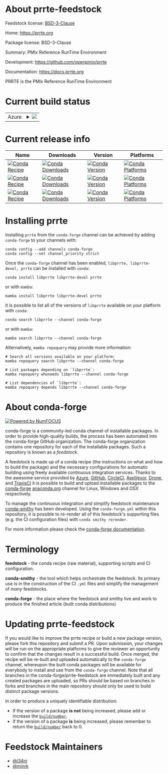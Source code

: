 About prrte-feedstock
=====================

Feedstock license: [BSD-3-Clause](https://github.com/conda-forge/prrte-feedstock/blob/main/LICENSE.txt)

Home: https://prrte.org

Package license: BSD-3-Clause

Summary: PMIx Reference RunTime Environment

Development: https://github.com/openpmix/prrte

Documentation: https://docs.prrte.org

PRRTE is the PMIx Reference RunTime Environment


Current build status
====================


<table>
    
  <tr>
    <td>Azure</td>
    <td>
      <details>
        <summary>
          <a href="https://dev.azure.com/conda-forge/feedstock-builds/_build/latest?definitionId=24332&branchName=main">
            <img src="https://dev.azure.com/conda-forge/feedstock-builds/_apis/build/status/prrte-feedstock?branchName=main">
          </a>
        </summary>
        <table>
          <thead><tr><th>Variant</th><th>Status</th></tr></thead>
          <tbody><tr>
              <td>linux_64</td>
              <td>
                <a href="https://dev.azure.com/conda-forge/feedstock-builds/_build/latest?definitionId=24332&branchName=main">
                  <img src="https://dev.azure.com/conda-forge/feedstock-builds/_apis/build/status/prrte-feedstock?branchName=main&jobName=linux&configuration=linux%20linux_64_" alt="variant">
                </a>
              </td>
            </tr><tr>
              <td>linux_aarch64</td>
              <td>
                <a href="https://dev.azure.com/conda-forge/feedstock-builds/_build/latest?definitionId=24332&branchName=main">
                  <img src="https://dev.azure.com/conda-forge/feedstock-builds/_apis/build/status/prrte-feedstock?branchName=main&jobName=linux&configuration=linux%20linux_aarch64_" alt="variant">
                </a>
              </td>
            </tr><tr>
              <td>linux_ppc64le</td>
              <td>
                <a href="https://dev.azure.com/conda-forge/feedstock-builds/_build/latest?definitionId=24332&branchName=main">
                  <img src="https://dev.azure.com/conda-forge/feedstock-builds/_apis/build/status/prrte-feedstock?branchName=main&jobName=linux&configuration=linux%20linux_ppc64le_" alt="variant">
                </a>
              </td>
            </tr><tr>
              <td>osx_64</td>
              <td>
                <a href="https://dev.azure.com/conda-forge/feedstock-builds/_build/latest?definitionId=24332&branchName=main">
                  <img src="https://dev.azure.com/conda-forge/feedstock-builds/_apis/build/status/prrte-feedstock?branchName=main&jobName=osx&configuration=osx%20osx_64_" alt="variant">
                </a>
              </td>
            </tr><tr>
              <td>osx_arm64</td>
              <td>
                <a href="https://dev.azure.com/conda-forge/feedstock-builds/_build/latest?definitionId=24332&branchName=main">
                  <img src="https://dev.azure.com/conda-forge/feedstock-builds/_apis/build/status/prrte-feedstock?branchName=main&jobName=osx&configuration=osx%20osx_arm64_" alt="variant">
                </a>
              </td>
            </tr>
          </tbody>
        </table>
      </details>
    </td>
  </tr>
</table>

Current release info
====================

| Name | Downloads | Version | Platforms |
| --- | --- | --- | --- |
| [![Conda Recipe](https://img.shields.io/badge/recipe-libprrte-green.svg)](https://anaconda.org/conda-forge/libprrte) | [![Conda Downloads](https://img.shields.io/conda/dn/conda-forge/libprrte.svg)](https://anaconda.org/conda-forge/libprrte) | [![Conda Version](https://img.shields.io/conda/vn/conda-forge/libprrte.svg)](https://anaconda.org/conda-forge/libprrte) | [![Conda Platforms](https://img.shields.io/conda/pn/conda-forge/libprrte.svg)](https://anaconda.org/conda-forge/libprrte) |
| [![Conda Recipe](https://img.shields.io/badge/recipe-libprrte--devel-green.svg)](https://anaconda.org/conda-forge/libprrte-devel) | [![Conda Downloads](https://img.shields.io/conda/dn/conda-forge/libprrte-devel.svg)](https://anaconda.org/conda-forge/libprrte-devel) | [![Conda Version](https://img.shields.io/conda/vn/conda-forge/libprrte-devel.svg)](https://anaconda.org/conda-forge/libprrte-devel) | [![Conda Platforms](https://img.shields.io/conda/pn/conda-forge/libprrte-devel.svg)](https://anaconda.org/conda-forge/libprrte-devel) |
| [![Conda Recipe](https://img.shields.io/badge/recipe-prrte-green.svg)](https://anaconda.org/conda-forge/prrte) | [![Conda Downloads](https://img.shields.io/conda/dn/conda-forge/prrte.svg)](https://anaconda.org/conda-forge/prrte) | [![Conda Version](https://img.shields.io/conda/vn/conda-forge/prrte.svg)](https://anaconda.org/conda-forge/prrte) | [![Conda Platforms](https://img.shields.io/conda/pn/conda-forge/prrte.svg)](https://anaconda.org/conda-forge/prrte) |

Installing prrte
================

Installing `prrte` from the `conda-forge` channel can be achieved by adding `conda-forge` to your channels with:

```
conda config --add channels conda-forge
conda config --set channel_priority strict
```

Once the `conda-forge` channel has been enabled, `libprrte, libprrte-devel, prrte` can be installed with `conda`:

```
conda install libprrte libprrte-devel prrte
```

or with `mamba`:

```
mamba install libprrte libprrte-devel prrte
```

It is possible to list all of the versions of `libprrte` available on your platform with `conda`:

```
conda search libprrte --channel conda-forge
```

or with `mamba`:

```
mamba search libprrte --channel conda-forge
```

Alternatively, `mamba repoquery` may provide more information:

```
# Search all versions available on your platform:
mamba repoquery search libprrte --channel conda-forge

# List packages depending on `libprrte`:
mamba repoquery whoneeds libprrte --channel conda-forge

# List dependencies of `libprrte`:
mamba repoquery depends libprrte --channel conda-forge
```


About conda-forge
=================

[![Powered by
NumFOCUS](https://img.shields.io/badge/powered%20by-NumFOCUS-orange.svg?style=flat&colorA=E1523D&colorB=007D8A)](https://numfocus.org)

conda-forge is a community-led conda channel of installable packages.
In order to provide high-quality builds, the process has been automated into the
conda-forge GitHub organization. The conda-forge organization contains one repository
for each of the installable packages. Such a repository is known as a *feedstock*.

A feedstock is made up of a conda recipe (the instructions on what and how to build
the package) and the necessary configurations for automatic building using freely
available continuous integration services. Thanks to the awesome service provided by
[Azure](https://azure.microsoft.com/en-us/services/devops/), [GitHub](https://github.com/),
[CircleCI](https://circleci.com/), [AppVeyor](https://www.appveyor.com/),
[Drone](https://cloud.drone.io/welcome), and [TravisCI](https://travis-ci.com/)
it is possible to build and upload installable packages to the
[conda-forge](https://anaconda.org/conda-forge) [anaconda.org](https://anaconda.org/)
channel for Linux, Windows and OSX respectively.

To manage the continuous integration and simplify feedstock maintenance
[conda-smithy](https://github.com/conda-forge/conda-smithy) has been developed.
Using the ``conda-forge.yml`` within this repository, it is possible to re-render all of
this feedstock's supporting files (e.g. the CI configuration files) with ``conda smithy rerender``.

For more information please check the [conda-forge documentation](https://conda-forge.org/docs/).

Terminology
===========

**feedstock** - the conda recipe (raw material), supporting scripts and CI configuration.

**conda-smithy** - the tool which helps orchestrate the feedstock.
                   Its primary use is in the construction of the CI ``.yml`` files
                   and simplify the management of *many* feedstocks.

**conda-forge** - the place where the feedstock and smithy live and work to
                  produce the finished article (built conda distributions)


Updating prrte-feedstock
========================

If you would like to improve the prrte recipe or build a new
package version, please fork this repository and submit a PR. Upon submission,
your changes will be run on the appropriate platforms to give the reviewer an
opportunity to confirm that the changes result in a successful build. Once
merged, the recipe will be re-built and uploaded automatically to the
`conda-forge` channel, whereupon the built conda packages will be available for
everybody to install and use from the `conda-forge` channel.
Note that all branches in the conda-forge/prrte-feedstock are
immediately built and any created packages are uploaded, so PRs should be based
on branches in forks and branches in the main repository should only be used to
build distinct package versions.

In order to produce a uniquely identifiable distribution:
 * If the version of a package **is not** being increased, please add or increase
   the [``build/number``](https://docs.conda.io/projects/conda-build/en/latest/resources/define-metadata.html#build-number-and-string).
 * If the version of a package **is** being increased, please remember to return
   the [``build/number``](https://docs.conda.io/projects/conda-build/en/latest/resources/define-metadata.html#build-number-and-string)
   back to 0.

Feedstock Maintainers
=====================

* [@j34ni](https://github.com/j34ni/)
* [@minrk](https://github.com/minrk/)


<!-- dummy commit to enable rerendering -->

